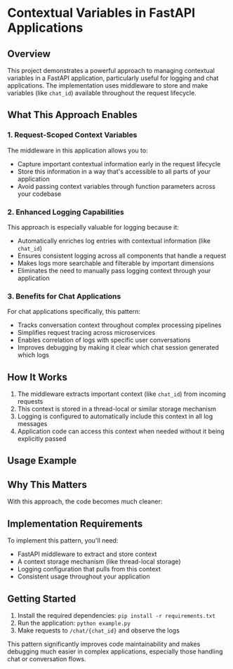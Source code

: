 # Contextual Variables in FastAPI Applications

## Overview

This project demonstrates a powerful approach to managing contextual variables in a FastAPI application, particularly useful for logging and chat applications. The implementation uses middleware to store and make variables (like `chat_id`) available throughout the request lifecycle.

## What This Approach Enables

### 1. Request-Scoped Context Variables

The middleware in this application allows you to:

- Capture important contextual information early in the request lifecycle
- Store this information in a way that's accessible to all parts of your application
- Avoid passing context variables through function parameters across your codebase

### 2. Enhanced Logging Capabilities

This approach is especially valuable for logging because it:

- Automatically enriches log entries with contextual information (like `chat_id`)
- Ensures consistent logging across all components that handle a request
- Makes logs more searchable and filterable by important dimensions
- Eliminates the need to manually pass logging context through your application

### 3. Benefits for Chat Applications

For chat applications specifically, this pattern:

- Tracks conversation context throughout complex processing pipelines
- Simplifies request tracing across microservices
- Enables correlation of logs with specific user conversations
- Improves debugging by making it clear which chat session generated which logs

## How It Works

1. The middleware extracts important context (like `chat_id`) from incoming requests
2. This context is stored in a thread-local or similar storage mechanism
3. Logging is configured to automatically include this context in all log messages
4. Application code can access this context when needed without it being explicitly passed

## Usage Example

## Why This Matters

With this approach, the code becomes much cleaner:

## Implementation Requirements

To implement this pattern, you'll need:

- FastAPI middleware to extract and store context
- A context storage mechanism (like thread-local storage)
- Logging configuration that pulls from this context
- Consistent usage throughout your application

## Getting Started

1. Install the required dependencies: `pip install -r requirements.txt`
2. Run the application: `python example.py`
3. Make requests to `/chat/{chat_id}` and observe the logs

This pattern significantly improves code maintainability and makes debugging much easier in complex applications, especially those handling chat or conversation flows.
